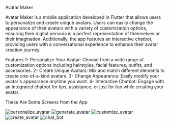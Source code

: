 Avatar Maker

Avatar Maker is a mobile application developed in Flutter that allows users to personalize and create unique avatars. Users can easily change the appearance of their avatars with a variety of customization options, ensuring their digital persona is a perfect representation of themselves or their imagination. Additionally, the app features an interactive chatbot, providing users with a conversational experience to enhance their avatar creation journey.

Features
1- Personalize Your Avatar: Choose from a wide range of customization options including hairstyles, facial features, outfits, and accessories.
2- Create Unique Avatars: Mix and match different elements to create one-of-a-kind avatars.
3- Change Appearance: Easily modify your avatar's appearance anytime you want.
4- Interactive Chatbot: Engage with an integrated chatbot for tips, assistance, or just for fun while creating your avatar.


These Are Some Screens from the App 


![personalize_avatar](https://github.com/user-attachments/assets/d7f226ae-d009-4510-af76-b6d12c377692)
![generate_avatar](https://github.com/user-attachments/assets/06236e12-e0e1-4425-a705-0d4ce9767e91)
![customize_avatar](https://github.com/user-attachments/assets/ef5964a2-74d2-42db-8d87-56a75bea2fd8)
![create_avatar](https://github.com/user-attachments/assets/ad80948b-750f-463a-ab0e-38932a1fd655)
![chat_bot](https://github.com/user-attachments/assets/fba909dd-2e59-43aa-9be8-fe6eafc5c090)
